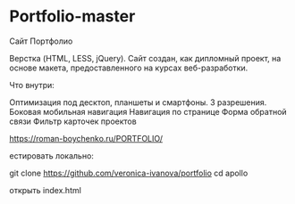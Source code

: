 # Portfolio-master
Cайт Портфолио

Верстка (HTML, LESS, jQuery). Сайт создан, как дипломный проект, на основе макета, предоставленного на курсах веб-разработки.

Что внутри:

Оптимизация под десктоп, планшеты и смартфоны. 3 разрешения.
Боковая мобильная навигация
Навигация по странице
Форма обратной связи
Фильтр карточек проектов


https://roman-boychenko.ru/PORTFOLIO/

естировать локально:

git clone https://github.com/veronica-ivanova/portfolio
cd apollo

открыть index.html
